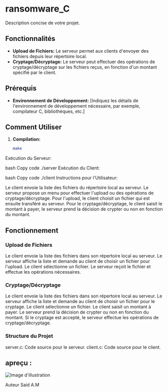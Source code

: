 # ransomware_C



Description concise de votre projet.

## Fonctionnalités

- **Upload de Fichiers:** Le serveur permet aux clients d'envoyer des fichiers depuis leur répertoire local.
- **Cryptage/Décryptage:** Le serveur peut effectuer des opérations de cryptage/décryptage sur les fichiers reçus, en fonction d'un montant spécifié par le client.

## Prérequis

- **Environnement de Développement:** [Indiquez les détails de l'environnement de développement nécessaire, par exemple, compilateur C, bibliothèques, etc.]

## Comment Utiliser

1. **Compilation:**
   ```bash
   make
Exécution du Serveur:

bash
Copy code
./server
Exécution du Client:

bash
Copy code
./client
Instructions pour l'Utilisateur:

Le client envoie la liste des fichiers du répertoire local au serveur.
Le serveur propose un menu pour effectuer l'upload ou des opérations de cryptage/décryptage.
Pour l'upload, le client choisit un fichier qui est ensuite transféré au serveur.
Pour le cryptage/décryptage, le client saisit le montant à payer, le serveur prend la décision de crypter ou non en fonction du montant.
## Fonctionnement
### Upload de Fichiers
Le client envoie la liste des fichiers dans son répertoire local au serveur.
Le serveur affiche la liste et demande au client de choisir un fichier pour l'upload.
Le client sélectionne un fichier.
Le serveur reçoit le fichier et effectue les opérations nécessaires.
### Cryptage/Décryptage
Le client envoie la liste des fichiers dans son répertoire local au serveur.
Le serveur affiche la liste et demande au client de choisir un fichier pour le cryptage.
Le client sélectionne un fichier.
Le client saisit un montant à payer.
Le serveur prend la décision de crypter ou non en fonction du montant.
Si le cryptage est accepté, le serveur effectue les opérations de cryptage/décryptage.
### Structure du Projet
server.c: Code source pour le serveur.
client.c: Code source pour le client.

## apreçu  :

![Image d'illustration](/image/server)


Auteur
Said A.M
